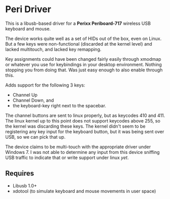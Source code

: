 Peri Driver
===========

This is a libusb-based driver for a **Perixx Periboard-717** wireless USB keyboard and mouse.

The device works quite well as a set of HIDs out of the box, even on Linux. But a few keys were non-functional (discarded at the kernel level) and lacked multitouch, and lacked key remapping.

Key assignments could have been changed fairly easily through xmodmap or whatever you use for keybindings in your desktop environment. Nothing stopping you from doing that. Was just easy enough to also enable through this. 

Adds support for the following 3 keys:

- Channel Up
- Channel Down, and 
- the keyboard-key right next to the spacebar.

The channel buttons are sent to linux properly, but as keycodes 410 and 411. The linux kernel up to this point does not support keycodes above 255, so the kernel was discarding these keys. The kernel didn't seem to be registering any key input for the keyboard button, but it was being sent over USB, so we can pick that up.

The device claims to be multi-touch with the appropriate driver under Windows 7. I was not able to determine any input from this device sniffing USB traffic to indicate that or write support under linux _yet_. 

Requires
--------

- Libusb 1.0+
- xdotool (to simulate keyboard and mouse movements in user space)
